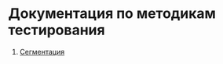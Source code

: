 Документация по методикам тестирования
======================================

1. [Сегментация](Segmentation.md)
